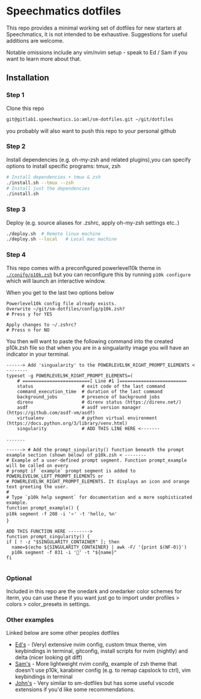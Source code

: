 # Speechmatics dotfiles

This repo provides a minimal working set of dotfiles for new starters at Speechmatics, it is not intended to be exhaustive. Suggestions for useful additions are welcome.

Notable omissions include any vim/nvim setup - speak to Ed / Sam if you want to learn more about that.

## Installation

### Step 1
Clone this repo
```bash
git@gitlab1.speechmatics.io:aml/sm-dotfiles.git ~/git/dotfiles
```
you probably will also want to push this repo to your personal github

### Step 2
Install dependencies (e.g. oh-my-zsh and related plugins),you can specify options to install specific programs: tmux, zsh
```bash
# Install dependencies + tmux & zsh
./install.sh --tmux --zsh
# Install just the dependencies
./install.sh
```

### Step 3
Deploy (e.g. source aliases for .zshrc, apply oh-my-zsh settings etc..)
```bash
./deploy.sh  # Remote linux machine
./deploy.sh --local   # Local mac machine
```

### Step 4
This repo comes with a preconfigured powerlevel10k theme in [`./conifg/p10k.zsh`](./config/p10k.zsh) but you can reconfigure this by running `p10k configure` which will launch an interactive window.

When you get to the last two options below
```
Powerlevel10k config file already exists.
Overwrite ~/git/sm-dotfiles/config/p10k.zsh?
# Press y for YES

Apply changes to ~/.zshrc?
# Press n for NO 
```

You then will want to paste the following command into the created p10k.zsh file so that when you are in a singualarity image you will have an indicator in your terminal.

```
------> Add 'singualarity' to the POWERLEVEL9K_RIGHT_PROMPT_ELEMENTS < --------
typeset -g POWERLEVEL9K_RIGHT_PROMPT_ELEMENTS=(
    # =========================[ Line #1 ]=========================
    status                  # exit code of the last command
    command_execution_time  # duration of the last command
    background_jobs         # presence of background jobs
    direnv                  # direnv status (https://direnv.net/)
    asdf                    # asdf version manager (https://github.com/asdf-vm/asdf)
    virtualenv              # python virtual environment (https://docs.python.org/3/library/venv.html)
    singularity             # ADD THIS LINE HERE <-------

.......

------> # Add the prompt_singularity() function beneath the prompt example section (shown below) of p10k.zsh < --------
# Example of a user-defined prompt segment. Function prompt_example will be called on every
# prompt if `example` prompt segment is added to POWERLEVEL9K_LEFT_PROMPT_ELEMENTS or
# POWERLEVEL9K_RIGHT_PROMPT_ELEMENTS. It displays an icon and orange text greeting the user.
#
# Type `p10k help segment` for documentation and a more sophisticated example.
function prompt_example() {
p10k segment -f 208 -i '⭐' -t 'hello, %n'
}

ADD THIS FUNCTION HERE --------> 
function prompt_singularity() {
if [ ! -z "$SINGULARITY_CONTAINER" ]; then
  name=$(echo ${SINGULARITY_CONTAINER} | awk -F/ '{print $(NF-0)}')
  p10k segment -f 031 -i '💫' -t "${name}"
fi
  
```

### Optional
Included in this repo are the onedark and onedarker color schemes for iterm, you can use these if you want just go to import under profiles > colors > color\_presets in settings. 

### Other examples
Linked below are some other peoples dotfiles
* [Ed's](https://github.com/erees1/dotfiles) - (Very) extensive nvim config, custom tmux theme, vim keybindings in terminal, gitconfig, install scripts for nvim (nightly) and delta (nicer looking git diff)
* [Sam's](https://github.com/samringer/dotfiles) - More lightweight nvim conifg, example of zsh theme that doesn't use p10k, karabiner config (e.g. to remap capslock to ctrl), vim keybindings in terminal
* [John's](https://github.com/McHughes288/dotfiles) - Very similar to sm-dotfiles but has some useful vscode extensions if you'd like some recommendations.
